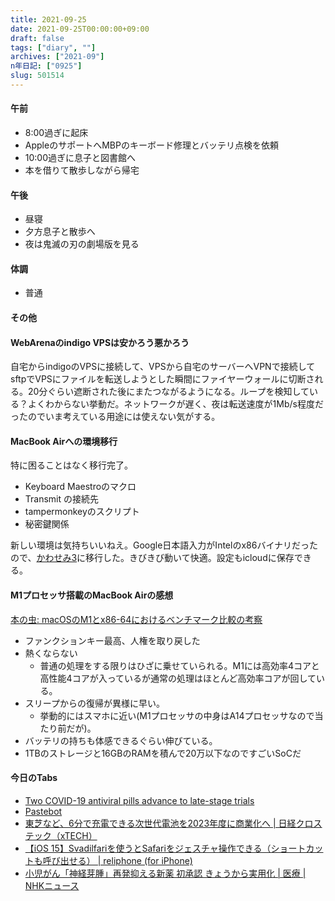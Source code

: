 ```yaml
---
title: 2021-09-25
date: 2021-09-25T00:00:00+09:00
draft: false
tags: ["diary", ""]
archives: ["2021-09"]
n年日記: ["0925"]
slug: 501514
---
```

#### 午前
- 8:00過ぎに起床
- AppleのサポートへMBPのキーボード修理とバッテリ点検を依頼
- 10:00過ぎに息子と図書館へ
- 本を借りて散歩しながら帰宅
#### 午後
- 昼寝
- 夕方息子と散歩へ
- 夜は鬼滅の刃の劇場版を見る
#### 体調
- 普通
#### その他
#### WebArenaのindigo VPSは安かろう悪かろう
自宅からindigoのVPSに接続して、VPSから自宅のサーバーへVPNで接続してsftpでVPSにファイルを転送しようとした瞬間にファイヤーウォールに切断される。20分ぐらい遮断された後にまたつながるようになる。ループを検知している？よくわからない挙動だ。ネットワークが遅く、夜は転送速度が1Mb/s程度だったのでいま考えている用途には使えない気がする。
#### MacBook Airへの環境移行
特に困ることはなく移行完了。
- Keyboard Maestroのマクロ
- Transmit の接続先
- tampermonkeyのスクリプト
- 秘密鍵関係

新しい環境は気持ちいいねえ。Google日本語入力がIntelのx86バイナリだったので、[かわせみ3](https://www.monokakido.jp/ja/mac/kawasemi3/)に移行した。きびきび動いて快適。設定もicloudに保存できる。
#### M1プロセッサ搭載のMacBook Airの感想
[本の虫: macOSのM1とx86-64におけるベンチマーク比較の考察](https://cpplover.blogspot.com/2020/11/macosm1x86-64.html)
- ファンクションキー最高、人権を取り戻した
- 熱くならない
  - 普通の処理をする限りはひざに乗せていられる。M1には高効率4コアと高性能4コアが入っているが通常の処理はほとんど高効率コアが回している。
- スリープからの復帰が異様に早い。
  - 挙動的にはスマホに近い(M1プロセッサの中身はA14プロセッサなので当たり前だが)。
- バッテリの持ちも体感できるぐらい伸びている。
- 1TBのストレージと16GBのRAMを積んで20万以下なのですごいSoCだ

#### 今日のTabs
- [Two COVID-19 antiviral pills advance to late-stage trials](https://cen.acs.org/policy/global-health/Two-COVID-19-antiviral-pills/99/web/2021/09?utm_source=Twitter&utm_medium=Social&utm_campaign=CEN)
- [Pastebot](https://tapbots.com/pastebot/)
- [東芝など、6分で充電できる次世代電池を2023年度に商業化へ | 日経クロステック（xTECH）](https://xtech.nikkei.com/atcl/nxt/news/18/11280/?n_cid=nbpnxt_twbn)
- [【iOS 15】Svadilfariを使うとSafariをジェスチャ操作できる（ショートカットも呼び出せる） | reliphone (for iPhone)](https://reliphone.jp/post-16422/)
- [小児がん「神経芽腫」再発抑える新薬 初承認 きょうから実用化 | 医療 | NHKニュース](https://www3.nhk.or.jp/news/html/20210922/amp/k10013270901000.html?__twitter_impression=true)
